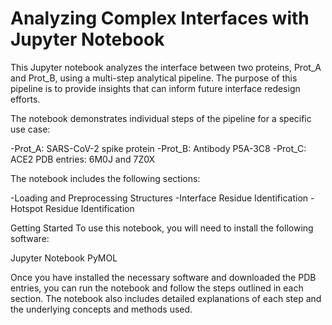 # Analyzing Complex Interfaces with Jupyter Notebook

This Jupyter notebook analyzes the interface between two proteins, Prot_A and Prot_B, using a multi-step analytical pipeline.
The purpose of this pipeline is to provide insights that can inform future interface redesign efforts.

The notebook demonstrates individual steps of the pipeline for a specific use case:

-Prot_A: SARS-CoV-2 spike protein
-Prot_B: Antibody P5A-3C8
-Prot_C: ACE2
PDB entries: 6M0J and 7Z0X

The notebook includes the following sections:

-Loading and Preprocessing Structures
-Interface Residue Identification
-Hotspot Residue Identification


Getting Started
To use this notebook, you will need to install the following software:

Jupyter Notebook
PyMOL 


Once you have installed the necessary software and downloaded the PDB entries, you can run the notebook and follow the steps outlined in each section.
The notebook also includes detailed explanations of each step and the underlying concepts and methods used.
